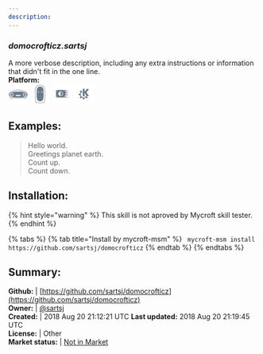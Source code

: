 ```yaml
---
description: 
---
```


### _domocrofticz.sartsj_  
A more verbose description, including any extra instructions or
information that didn't fit in the one line.  
**Platform:**  
 ![Mark I](../.gitbook/assets/mark-1-icon.png)  ![Mark II](../.gitbook/assets/mark-2-icon.png)  ![Picroft](../.gitbook/assets/picroft-icon.png)  ![plasmoid](../.gitbook/assets/kde.png)   
## Examples:  
> Hello world.  
> Greetings planet earth.  
> Count up.  
> Count down.  
  
## Installation:  
{% hint style="warning" %}
This skill is not aproved by Mycroft skill tester.
{% endhint %}
    
{% tabs %}
{% tab title="Install by mycroft-msm" %}
``` mycroft-msm install https://github.com/sartsj/domocrofticz```
{% endtab %}
  {% endtabs %}
    
## Summary:  
**Github:** | [https://github.com/sartsj/domocrofticz](https://github.com/sartsj/domocrofticz)  
**Owner:** | [@sartsj](https://github.com/sartsj)  
**Created:** | 2018 Aug 20 21:12:21 UTC  **Last updated:** 2018 Aug 20 21:19:45 UTC  
**License:** | Other  
**Market status:** | [Not in Market](https://market.mycroft.ai/skill/)  
